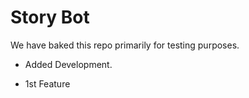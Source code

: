 # Story Bot
We have baked this repo primarily for testing purposes.
* Added Development.
 - 1st Feature